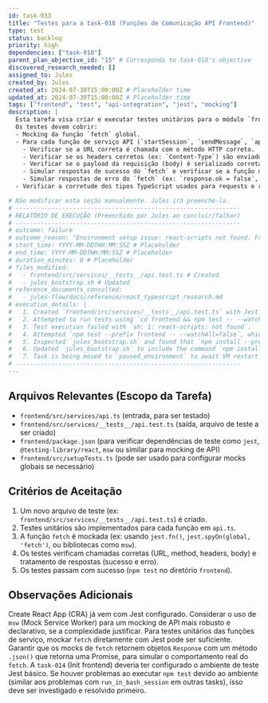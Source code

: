 ```yaml
---
id: task-033
title: "Testes para a task-018 (Funções de Comunicação API Frontend)"
type: test
status: backlog
priority: high
dependencies: ["task-018"]
parent_plan_objective_id: "15" # Corresponds to task-018's objective
discovered_research_needed: []
assigned_to: Jules
created_by: Jules
created_at: 2024-07-30T15:00:00Z # Placeholder time
updated_at: 2024-07-30T15:00:00Z # Placeholder time
tags: ["frontend", "test", "api-integration", "jest", "mocking"]
description: |
  Esta tarefa visa criar e executar testes unitários para o módulo `frontend/src/services/api.ts` implementado na `task-018`.
  Os testes devem cobrir:
  - Mocking da função `fetch` global.
  - Para cada função de serviço API (`startSession`, `sendMessage`, `approvePhase`, `generateFiles`):
    - Verificar se a URL correta é chamada com o método HTTP correto.
    - Verificar se os headers corretos (ex: `Content-Type`) são enviados.
    - Verificar se o payload da requisição (body) é serializado corretamente.
    - Simular respostas de sucesso do `fetch` e verificar se a função de serviço parseia e retorna os dados corretamente.
    - Simular respostas de erro do `fetch` (ex: `response.ok = false`, status 4xx, 5xx) e verificar se a função de serviço lança ou propaga o erro adequadamente.
  - Verificar a corretude dos tipos TypeScript usados para requests e responses.

# Não modificar esta seção manualmente. Jules irá preenchê-la.
# ---------------------------------------------------------------
# RELATÓRIO DE EXECUÇÃO (Preenchido por Jules ao concluir/falhar)
# ---------------------------------------------------------------
# outcome: failure
# outcome_reason: "Environment setup issue: react-scripts not found. Frontend dependencies likely not installed."
# start_time: YYYY-MM-DDTHH:MM:SSZ # Placeholder
# end_time: YYYY-MM-DDTHH:MM:SSZ # Placeholder
# duration_minutes: 0 # Placeholder
# files_modified:
#   - frontend/src/services/__tests__/api.test.ts # Created
#   - jules_bootstrap.sh # Updated
# reference_documents_consulted:
#   - jules-flow/docs/reference/react_typescript_research.md
# execution_details: |
#   1. Created `frontend/src/services/__tests__/api.test.ts` with Jest tests for all functions in `frontend/src/services/api.ts`.
#   2. Attempted to run tests using `cd frontend && npm test -- --watchAll=false`.
#   3. Test execution failed with `sh: 1: react-scripts: not found`.
#   4. Attempted `npm test --prefix frontend -- --watchAll=false`, which failed due to incorrect path interpretation by npm.
#   5. Inspected `jules_bootstrap.sh` and found that `npm install --prefix frontend` was missing.
#   6. Updated `jules_bootstrap.sh` to include the command `npm install --prefix frontend` to ensure frontend dependencies are installed.
#   7. Task is being moved to `paused_environment` to await VM restart with the updated bootstrap script.
# ---------------------------------------------------------------
---
```


## Arquivos Relevantes (Escopo da Tarefa)
* `frontend/src/services/api.ts` (entrada, para ser testado)
* `frontend/src/services/__tests__/api.test.ts` (saída, arquivo de teste a ser criado)
* `frontend/package.json` (para verificar dependências de teste como `jest`, `@testing-library/react`, `msw` ou similar para mocking de API)
* `frontend/src/setupTests.ts` (pode ser usado para configurar mocks globais se necessário)

## Critérios de Aceitação
1. Um novo arquivo de teste (ex: `frontend/src/services/__tests__/api.test.ts`) é criado.
2. Testes unitários são implementados para cada função em `api.ts`.
3. A função `fetch` é mockada (ex: usando `jest.fn()`, `jest.spyOn(global, 'fetch')`, ou bibliotecas como `msw`).
4. Os testes verificam chamadas corretas (URL, method, headers, body) e tratamento de respostas (sucesso e erro).
5. Os testes passam com sucesso (`npm test` no diretório `frontend`).

## Observações Adicionais
Create React App (CRA) já vem com Jest configurado.
Considerar o uso de `msw` (Mock Service Worker) para um mocking de API mais robusto e declarativo, se a complexidade justificar. Para testes unitários das funções de serviço, mockar `fetch` diretamente com Jest pode ser suficiente.
Garantir que os mocks de `fetch` retornem objetos `Response` com um método `.json()` que retorna uma Promise, para simular o comportamento real do `fetch`.
A `task-014` (Init frontend) deveria ter configurado o ambiente de teste Jest básico.
Se houver problemas ao executar `npm test` devido ao ambiente (similar aos problemas com `run_in_bash_session` em outras tasks), isso deve ser investigado e resolvido primeiro.

